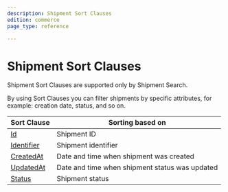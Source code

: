 ```yaml
---
description: Shipment Sort Clauses
edition: commerce
page_type: reference

---
```


# Shipment Sort Clauses

Shipment Sort Clauses are supported only by Shipment Search.

By using Sort Clauses you can filter shipments by specific attributes, for example: creation date, status, and so on.

| Sort Clause | Sorting based on |
|-----|-----|
|[Id](shipment_id_sort_clause.md)|Shipment ID|
|[Identifier](shipment_identifier_sort_clause.md)|Shipment identifier|
|[CreatedAt](shipment_createdat_sort_clause.md)|Date and time when shipment was created|
|[UpdatedAt](shipment_updatedat_sort_clause.md)|Date and time when shipment status was updated|
|[Status](shipment_status_sort_clause.md)|Shipment status|

